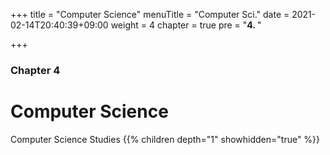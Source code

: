 +++
title = "Computer Science"
menuTitle = "Computer Sci."
date = 2021-02-14T20:40:39+09:00
weight = 4
chapter = true
pre = "<b>4. </b>"

+++

### Chapter 4

# Computer Science

Computer Science Studies
{{% children depth="1" showhidden="true" %}}

